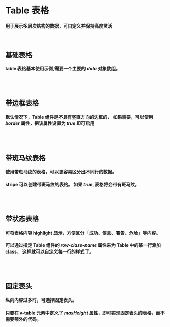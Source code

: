 <script setup>
    import demo1 from './demo1.vue'
    import demo2 from './demo2.vue'
    import demo3 from './demo3.vue'
    import demo4 from './demo4.vue'
    import demo5 from './demo5.vue'
    import componentBox from '@/components/componentBox.vue'
    import Preview from '@/components/Preview.vue'
    
</script>

# Table 表格

#### 用于展示多层次结构的数据，可自定义并保持高度灵活

<br/>

## 基础表格

#### table 表格基本使用示例,需要一个主要的 _data_ 对象数组。

<br/>
<component-box>
    <demo1/>
</component-box>
<Preview compName="Table" demoName="demo1"></Preview>
<br/>

## 带边框表格

#### 默认情况下，Table 组件是不具有竖直方向的边框的， 如果需要，可以使用 _border_ 属性，把该属性设置为 _true_ 即可启用

<br/>
<component-box>
    <demo2/>
</component-box>
<Preview compName="Table" demoName="demo2"></Preview>
<br/>

## 带斑马纹表格

#### 使用带斑马纹的表格，可以更容易区分出不同行的数据。

#### stripe 可以创建带斑马纹的表格。 如果 _true_, 表格将会带有斑马纹。

<br/>
<component-box>
    <demo3/>
</component-box>
<Preview compName="Table" demoName="demo3"></Preview>
<br/>

## 带状态表格

#### 可将表格内容 highlight 显示，方便区分「成功、信息、警告、危险」等内容。

#### 可以通过指定 Table 组件的 _row-class-name_ 属性来为 Table 中的某一行添加 class， 这样就可以自定义每一行的样式了。

<br/>
<component-box>
    <demo4/>
</component-box>
<Preview compName="Table" demoName="demo4"></Preview>
<br/>

## 固定表头

#### 纵向内容过多时，可选择固定表头。

#### 只要在 v-table 元素中定义了 _maxHeight_ 属性，即可实现固定表头的表格，而不需要额外的代码。

<br/>
<component-box>
    <demo5/>
</component-box>
<Preview compName="Table" demoName="demo5"></Preview>
<br/>

